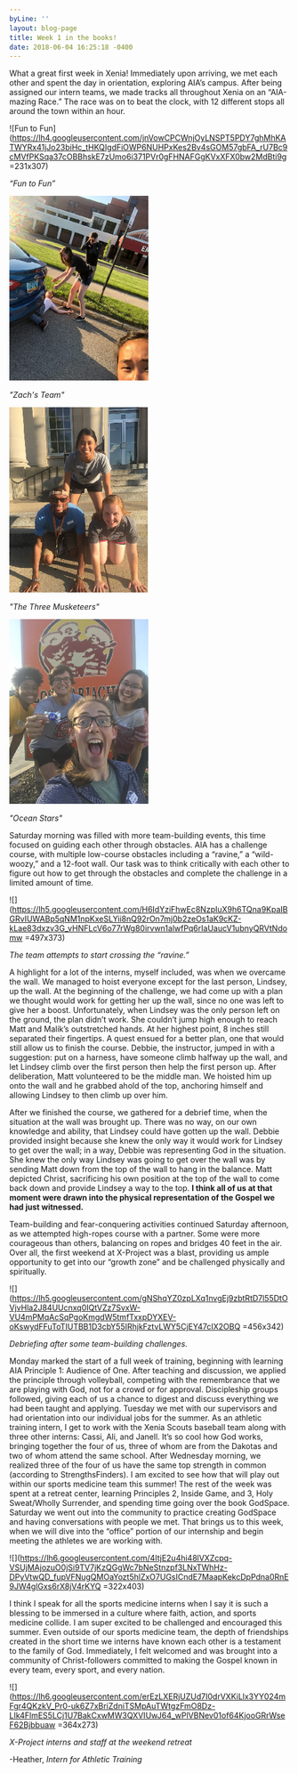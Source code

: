 ```yaml
---
byLine: ''
layout: blog-page
title: Week 1 in the books!
date: 2018-06-04 16:25:18 -0400
---
```

What a great first week in Xenia! Immediately upon arriving, we met each other and spent the day in orientation, exploring AIA’s campus. After being assigned our intern teams, we made tracks all throughout Xenia on an “AIA-mazing Race.” The race was on to beat the clock, with 12 different stops all around the town within an hour. 

    
![Fun to Fun](https://lh4.googleusercontent.com/jnVowCPCWnjOyLNSPT5PDY7ghMhKATWYRx41jJo23biHc_tHKQIgdFiOWP6NUHPxKes2Bv4sGOM57gbFA_rU7Bc9cMVfPKSqa37cOBBhskE7zUmo6i371PVr0gFHNAFGgKVxXFX0bw2MdBti9g =231x307)

_“Fun to Fun”_    

![](/uploads/2018/06/04/zachsteam.png)

_"Zach's Team"_

![](/uploads/2018/06/04/threemusketeers.png)

_"The Three Musketeers"_

![](/uploads/2018/06/04/oceanstars.png)

_"Ocean Stars"_

Saturday morning was filled with more team-building events, this time focused on guiding each other through obstacles. AIA has a challenge course, with multiple low-course obstacles including a “ravine,” a “wild-woozy,” and a 12-foot wall. Our task was to think critically with each other to figure out how to get through the obstacles and complete the challenge in a limited amount of time. 

![](https://lh5.googleusercontent.com/H6IdYziFhwEc8NzpIuX9h6TQna9KpaIBGRvIUWABp5qNM1npKxeSLYii8nQ92rOn7mj0b2zeOs1aK9cKZ-kLae83dxzv3G_vHNFLcV6o77rWg80irvwn1alwfPq6rIaUaucV1ubnyQRVtNdomw =497x373)

_The team attempts to start crossing the “ravine.”_

A highlight for a lot of the interns, myself included, was when we overcame the wall. We managed to hoist everyone except for the last person, Lindsey, up the wall. At the beginning of the challenge, we had come up with a plan we thought would work for getting her up the wall, since no one was left to give her a boost. Unfortunately, when Lindsey was the only person left on the ground, the plan didn’t work. She couldn’t jump high enough to reach Matt and Malik’s outstretched hands. At her highest point, 8 inches still separated their fingertips. A quest ensued for a better plan, one that would still allow us to finish the course. Debbie, the instructor, jumped in with a suggestion: put on a harness, have someone climb halfway up the wall, and let Lindsey climb over the first person then help the first person up. After deliberation, Matt volunteered to be the middle man. We hoisted him up onto the wall and he grabbed ahold of the top, anchoring himself and allowing Lindsey to then climb up over him. 

After we finished the course, we gathered for a debrief time, when the situation at the wall was brought up. There was no way, on our own knowledge and ability, that Lindsey could have gotten up the wall. Debbie provided insight because she knew the only way it would work for Lindsey to get over the wall; in a way, Debbie was representing God in the situation. She knew the only way Lindsey was going to get over the wall was by sending Matt down from the top of the wall to hang in the balance. Matt depicted Christ, sacrificing his own position at the top of the wall to come back down and provide Lindsey a way to the top. **I think all of us at that moment were drawn into the physical representation of the Gospel we had just witnessed.** 

Team-building and fear-conquering activities continued Saturday afternoon, as we attempted high-ropes course with a partner. Some were more courageous than others, balancing on ropes and bridges 40 feet in the air. Over all, the first weekend at X-Project was a blast, providing us ample opportunity to get into our “growth zone” and be challenged physically and spiritually. 

![](https://lh5.googleusercontent.com/gNShqYZ0zpLXq1nvgEj9zbtRtD7l55DtOVjvHla2J84UUcnxq0IQtVZz7SvxW-VU4mPMqAcSqPgoKmgdW5tmfTxxpDYXEV-oKswydFFuToTIUTBB1D3cbY55IRhjkFztvLWY5CjEY47cIX2OBQ =456x342)

_Debriefing after some team-building challenges._

Monday marked the start of a full week of training, beginning with learning AIA Principle 1: Audience of One. After teaching and discussion, we applied the principle through volleyball, competing with the remembrance that we are playing with God, not for a crowd or for approval. Discipleship groups followed, giving each of us a chance to digest and discuss everything we had been taught and applying. Tuesday we met with our supervisors and had orientation into our individual jobs for the summer. As an athletic training intern, I get to work with the Xenia Scouts baseball team along with three other interns: Cassi, Ali, and Janell. It’s so cool how God works, bringing together the four of us, three of whom are from the Dakotas and two of whom attend the same school. After Wednesday morning, we realized three of the four of us have the same top strength in common (according to StrengthsFinders). I am excited to see how that will play out within our sports medicine team this summer! The rest of the week was spent at a retreat center, learning Principles 2, Inside Game, and 3, Holy Sweat/Wholly Surrender, and spending time going over the book GodSpace. Saturday we went out into the community to practice creating GodSpace and having conversations with people we met. That brings us to this week, when we will dive into the “office” portion of our internship and begin meeting the athletes we are working with. 

![](https://lh6.googleusercontent.com/4ItjE2u4hi48lVXZcpq-VSUjMAjozuO0jSi9TV7jKzQGgWc7bNeStnzpf3LNxTWhHz-DPyVtwQD_fupVFNugQMOaYozt5hlZxO7UGsICndE7MaapKekcDpPdna0RnE9JW4glGxs6rX8jV4rKYQ =322x403)

I think I speak for all the sports medicine interns when I say it is such a blessing to be immersed in a culture where faith, action, and sports medicine collide. I am super excited to be challenged and encouraged this summer. Even outside of our sports medicine team, the depth of friendships created in the short time we interns have known each other is a testament to the family of God. Immediately, I felt welcomed and was brought into a community of Christ-followers committed to making the Gospel known in every team, every sport, and every nation. 

![](https://lh6.googleusercontent.com/erEzLXERjUZUd7I0drVXKiLlx3YY024mFgr4QKzkV_Pr0-uk6Z7xBriZdniTSMpAuTWtgzFmO8Dz-LIk4FlmES5LCj1U7BakCxwMW3QXVIUwJ64_wPlVBNev01of64KjooGRrWseF62Bjbbuaw =364x273)

_X-Project interns and staff at the weekend retreat_

-Heather, _Intern for Athletic Training_  
  